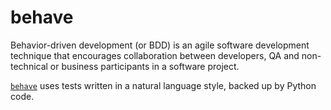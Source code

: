 # behave

Behavior-driven development (or BDD) is an agile software development technique that encourages collaboration between developers, QA and non-technical or business participants in a software project.

[`behave`](https://pypi.org/project/behave/) uses tests written in a natural language style, backed up by Python code.
